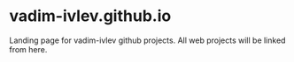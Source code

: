 # vadim-ivlev.github.io
Landing page for vadim-ivlev github projects.
All web projects will be linked from here.
